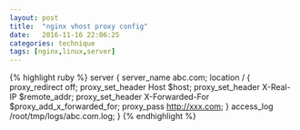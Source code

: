 ```yaml
---
layout: post
title:  "nginx vhost proxy config"
date:   2016-11-16 22:06:25
categories: technique
tags: [nginx,linux,server]
---
```



{% highlight ruby %}
    server {
		server_name abc.com;
		location / {
			proxy_redirect off;
			proxy_set_header Host $host;
			proxy_set_header X-Real-IP $remote_addr;
			proxy_set_header X-Forwarded-For $proxy_add_x_forwarded_for;
			proxy_pass http://xxx.com;
		}
		access_log /root/tmp/logs/abc.com.log;
	}
{% endhighlight %}


[jekyll]:    http://jekyllrb.com
